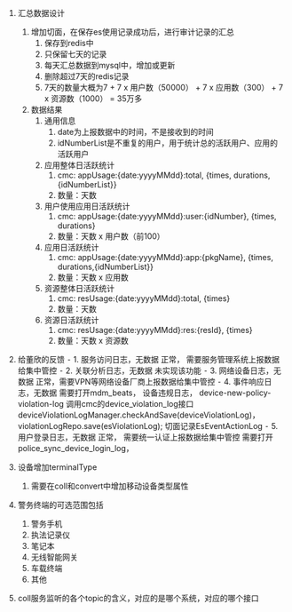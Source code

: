 1. 汇总数据设计
	1. 增加切面，在保存es使用记录成功后，进行审计记录的汇总
		1. 保存到redis中
		2. 只保留七天的记录
		3. 每天汇总数据到mysql中，增加或更新
		4. 删除超过7天的redis记录
		5. 7天的数量大概为7 + 7 x 用户数（50000） + 7 x 应用数（300） + 7 x 资源数（1000） = 35万多
	2. 数据结果
		1. 通用信息
			1. date为上报数据中的时间，不是接收到的时间
			2. idNumberList是不重复的用户，用于统计总的活跃用户、应用的活跃用户
		2. 应用整体日活跃统计         
			1. cmc: appUsage:{date:yyyyMMdd}:total, {times, durations,{idNumberList}}
			2. 数量：天数
		3. 用户使用应用日活跃统计
			1. cmc: appUsage:{date:yyyyMMdd}:user:{idNumber}, {times, durations}
			2. 数量：天数 x 用户数（前100）
		4. 应用日活跃统计
			1. cmc: appUsage:{date:yyyyMMdd}:app:{pkgName}, {times, durations,{idNumberList}}
			2. 数量：天数 x 应用数
		5. 资源整体日活跃统计
			1. cmc: resUsage:{date:yyyyMMdd}:total, {times}
			2. 数量：天数
		6. 资源日活跃统计
			1. cmc: resUsage:{date:yyyyMMdd}:res:{resId}, {times}
			2. 数量：天数 x 资源数



1. 给董欣的反馈
	⁃	1.  服务访问日志，无数据             正常， 需要服务管理系统上报数据给集中管控
	⁃	2. 关联分析日志，无数据             未实现该功能
	⁃	3. 网络设备日志，无数据             正常，需要VPN等网络设备厂商上报数据给集中管控
	⁃	4. 事件响应日志，无数据             需要打开mdm_beats， 设备违规日志， device-new-policy-violation-log
		                                               调用cmc的device_violation_log接口               deviceViolationLogManager.checkAndSave(deviceViolationLog)，  violationLogRepo.save(esViolationLog);
		                                               切面记录EsEventActionLog
	⁃	5. 用户登录日志，无数据		     正常， 需要统一认证上报数据给集中管控
	需要打开police_sync_device_login_log， 


1. 设备增加terminalType
	1.  需要在coll和convert中增加移动设备类型属性
2. 警务终端的可选范围包括     
    1. 警务手机
    2. 执法记录仪
    3. 笔记本
    4. 无线智能网关
    5. 车载终端
    6. 其他

1. coll服务监听的各个topic的含义，对应的是哪个系统，对应的哪个接口